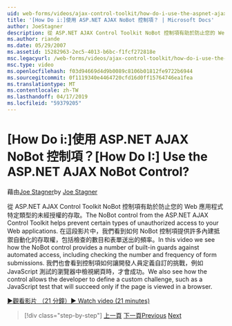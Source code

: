 ```yaml
---
uid: web-forms/videos/ajax-control-toolkit/how-do-i-use-the-aspnet-ajax-nobot-control
title: '[How Do i:]使用 ASP.NET AJAX NoBot 控制項？ | Microsoft Docs'
author: JoeStagner
description: 從 ASP.NET AJAX Control Toolkit NoBot 控制項有助於防止您的 Web 應用程式特定類型的未經授權的存取。 在這段影片中，我們看到如何...
ms.author: riande
ms.date: 05/29/2007
ms.assetid: 15282963-2ec5-4013-b6bc-f1fcf272818e
msc.legacyurl: /web-forms/videos/ajax-control-toolkit/how-do-i-use-the-aspnet-ajax-nobot-control
msc.type: video
ms.openlocfilehash: f03d94669d4d9b0089c8106b01812fe9722b6944
ms.sourcegitcommit: 0f1119340e4464720cfd16d0ff15764746ea1fea
ms.translationtype: MT
ms.contentlocale: zh-TW
ms.lasthandoff: 04/17/2019
ms.locfileid: "59379205"
---
```

# <a name="how-do-i-use-the-aspnet-ajax-nobot-control"></a><span data-ttu-id="3c6a1-105">[How Do i:]使用 ASP.NET AJAX NoBot 控制項？</span><span class="sxs-lookup"><span data-stu-id="3c6a1-105">[How Do I:] Use the ASP.NET AJAX NoBot Control?</span></span>

<span data-ttu-id="3c6a1-106">藉由[Joe Stagner](https://github.com/JoeStagner)</span><span class="sxs-lookup"><span data-stu-id="3c6a1-106">by [Joe Stagner](https://github.com/JoeStagner)</span></span>

<span data-ttu-id="3c6a1-107">從 ASP.NET AJAX Control Toolkit NoBot 控制項有助於防止您的 Web 應用程式特定類型的未經授權的存取。</span><span class="sxs-lookup"><span data-stu-id="3c6a1-107">The NoBot control from the ASP.NET AJAX Control Toolkit helps prevent certain types of unauthorized access to your Web applications.</span></span> <span data-ttu-id="3c6a1-108">在這段影片中，我們看到如何 NoBot 控制項提供許多內建抵禦自動化的存取權，包括檢查的數目和表單送出的頻率。</span><span class="sxs-lookup"><span data-stu-id="3c6a1-108">In this video we see how the NoBot control provides a number of built-in guards against automated access, including checking the number and frequency of form submissions.</span></span> <span data-ttu-id="3c6a1-109">我們也會看到控制項如何讓開發人員定義自訂的挑戰，例如 JavaScript 測試的瀏覽器中檢視網頁時，才會成功。</span><span class="sxs-lookup"><span data-stu-id="3c6a1-109">We also see how the control allows the developer to define a custom challenge, such as a JavaScript test that will succeed only if the page is viewed in a browser.</span></span>

[<span data-ttu-id="3c6a1-110">&#9654;觀看影片 （21 分鐘）</span><span class="sxs-lookup"><span data-stu-id="3c6a1-110">&#9654; Watch video (21 minutes)</span></span>](https://channel9.msdn.com/Blogs/ASP-NET-Site-Videos/how-do-i-use-the-aspnet-ajax-nobot-control)

> [!div class="step-by-step"]
> <span data-ttu-id="3c6a1-111">[上一頁](how-do-i-use-the-aspnet-ajax-mutuallyexclusive-checkbox-extender.md)
> [下一頁](how-do-i-use-the-aspnet-ajax-listsearch-extender.md)</span><span class="sxs-lookup"><span data-stu-id="3c6a1-111">[Previous](how-do-i-use-the-aspnet-ajax-mutuallyexclusive-checkbox-extender.md)
[Next](how-do-i-use-the-aspnet-ajax-listsearch-extender.md)</span></span>

